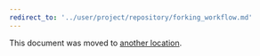 ```yaml
---
redirect_to: '../user/project/repository/forking_workflow.md'
---
```


This document was moved to [another location](../user/project/repository/forking_workflow.md).
